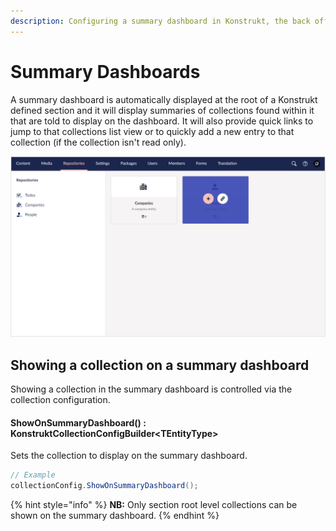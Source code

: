 ```yaml
---
description: Configuring a summary dashboard in Konstrukt, the back office UI builder for Umbraco.
---
```


# Summary Dashboards

A summary dashboard is automatically displayed at the root of a Konstrukt defined section and it will display summaries of collections found within it that are told to display on the dashboard. It will also provide quick links to jump to that collections list view or to quickly add a new entry to that collection (if the collection isn't read only). 

![Summary Dashboard](../images/section_dashboard.png)

## Showing a collection on a summary dashboard

Showing a collection in the summary dashboard is controlled via the collection configuration.

#### **ShowOnSummaryDashboard() : KonstruktCollectionConfigBuilder&lt;TEntityType&gt;**

Sets the collection to display on the summary dashboard.

````csharp
// Example
collectionConfig.ShowOnSummaryDashboard();
````

{% hint style="info" %}
**NB:** Only section root level collections can be shown on the summary dashboard.
{% endhint %}